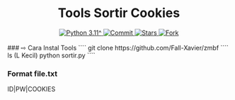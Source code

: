 <h1 align="center"><b>Tools Sortir Cookies </b></h1>
<div align="center">
  <a href="https://github.com/ayamrembp">
    <img alt="Python 3.11^" src="https://img.shields.io/badge/Python-3.11^-success.svg"/>
  </a>
  <a href="https://github.com/ayamrembo">
    <img alt="Commit" src="https://img.shields.io/github/last-commit/Fall-Xavier/zmbf.svg"/>
  </a>
  <a href="https://ayamrembo">
    <img alt="Stars" src="https://img.shields.io/github/stars/Fall-Xavier/zmbf.svg"/>
  </a>
  <a href="https://github.com/ayamrembo">
    <img alt="Fork" src="https://img.shields.io/github/forks/Fall-Xavier/zmbf.svg"/>
  </a>
</div>
<br>
### ⇨  Cara Instal Tools
````
git clone https://github.com/Fall-Xavier/zmbf
````
ls (L Kecil)
python sortir.py
````

### Format file.txt
ID|PW|COOKIES
